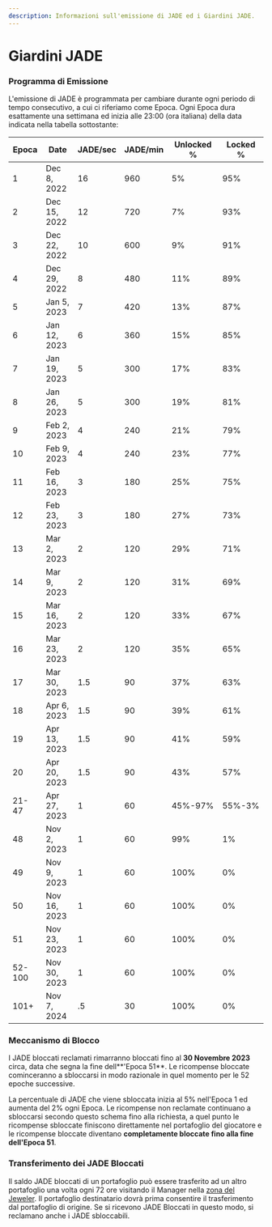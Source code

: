 ```yaml
---
description: Informazioni sull'emissione di JADE ed i Giardini JADE.
---
```


# Giardini JADE

### Programma di Emissione <a href="#issuance-schedule" id="issuance-schedule"></a>

L'emissione di JADE è programmata per cambiare durante ogni periodo di tempo consecutivo, a cui ci riferiamo come Epoca. Ogni Epoca dura esattamente una settimana ed inizia alle 23:00 (ora italiana) della data indicata nella tabella sottostante:

| Epoca  | Date         | JADE/sec | JADE/min | Unlocked % | Locked % |
| ------ | ------------ | -------- | -------- | ---------- | -------- |
| 1      | Dec 8, 2022  | 16       | 960      | 5%         | 95%      |
| 2      | Dec 15, 2022 | 12       | 720      | 7%         | 93%      |
| 3      | Dec 22, 2022 | 10       | 600      | 9%         | 91%      |
| 4      | Dec 29, 2022 | 8        | 480      | 11%        | 89%      |
| 5      | Jan 5, 2023  | 7        | 420      | 13%        | 87%      |
| 6      | Jan 12, 2023 | 6        | 360      | 15%        | 85%      |
| 7      | Jan 19, 2023 | 5        | 300      | 17%        | 83%      |
| 8      | Jan 26, 2023 | 5        | 300      | 19%        | 81%      |
| 9      | Feb 2, 2023  | 4        | 240      | 21%        | 79%      |
| 10     | Feb 9, 2023  | 4        | 240      | 23%        | 77%      |
| 11     | Feb 16, 2023 | 3        | 180      | 25%        | 75%      |
| 12     | Feb 23, 2023 | 3        | 180      | 27%        | 73%      |
| 13     | Mar 2, 2023  | 2        | 120      | 29%        | 71%      |
| 14     | Mar 9, 2023  | 2        | 120      | 31%        | 69%      |
| 15     | Mar 16, 2023 | 2        | 120      | 33%        | 67%      |
| 16     | Mar 23, 2023 | 2        | 120      | 35%        | 65%      |
| 17     | Mar 30, 2023 | 1.5      | 90       | 37%        | 63%      |
| 18     | Apr 6, 2023  | 1.5      | 90       | 39%        | 61%      |
| 19     | Apr 13, 2023 | 1.5      | 90       | 41%        | 59%      |
| 20     | Apr 20, 2023 | 1.5      | 90       | 43%        | 57%      |
| 21-47  | Apr 27, 2023 | 1        | 60       | 45%-97%    | 55%-3%   |
| 48     | Nov 2, 2023  | 1        | 60       | 99%        | 1%       |
| 49     | Nov 9, 2023  | 1        | 60       | 100%       | 0%       |
| 50     | Nov 16, 2023 | 1        | 60       | 100%       | 0%       |
| 51     | Nov 23, 2023 | 1        | 60       | 100%       | 0%       |
| 52-100 | Nov 30, 2023 | 1        | 60       | 100%       | 0%       |
| 101+   | Nov 7, 2024  | .5       | 30       | 100%       | 0%       |

### Meccanismo di Blocco

I JADE bloccati reclamati rimarranno bloccati fino al **30 Novembre 2023** circa, data che segna la fine dell**'Epoca 51**. Le ricompense bloccate cominceranno a sbloccarsi in modo razionale in quel momento per le 52 epoche successive.

La percentuale di JADE che viene sbloccata inizia al 5% nell'Epoca 1 ed aumenta del 2% ogni Epoca. Le ricompense non reclamate continuano a sbloccarsi secondo questo schema fino alla richiesta, a quel punto le ricompense sbloccate finiscono direttamente nel portafoglio del giocatore e le ricompense bloccate diventano **completamente bloccate fino alla fine dell'Epoca 51**.

### Transferimento dei JADE Bloccati

Il saldo JADE bloccati di un portafoglio può essere trasferito ad un altro portafoglio una volta ogni 72 ore visitando il Manager nella [zona del Jeweler](../../gameplay/zone-di-gioco/bank.md). Il portafoglio destinatario dovrà prima consentire il trasferimento dal portafoglio di origine. Se si ricevono JADE Bloccati in questo modo, si reclamano anche i JADE sbloccabili.
